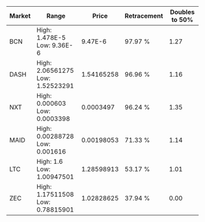 | Market | Range | Price| Retracement | Doubles to 50% |
| --- | --- | --- | --- | --- |
| BCN | High: 1.478E-5<br />Low: 9.36E-6 | 9.47E-6 | 97.97 % | 1.27 |
| DASH | High: 2.06561275<br />Low: 1.52523291 | 1.54165258 | 96.96 % | 1.16 |
| NXT | High: 0.000603<br />Low: 0.0003398 | 0.0003497 | 96.24 % | 1.35 |
| MAID | High: 0.00288728<br />Low: 0.001616 | 0.00198053 | 71.33 % | 1.14 |
| LTC | High: 1.6<br />Low: 1.00947501 | 1.28598913 | 53.17 % | 1.01 |
| ZEC | High: 1.17511508<br />Low: 0.78815901 | 1.02828625 | 37.94 % | 0.00 |
